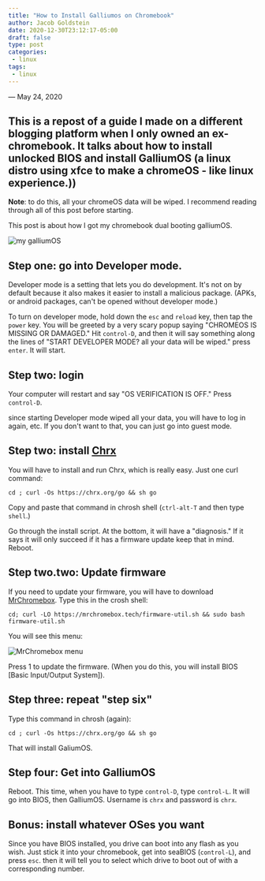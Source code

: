 ```yaml
---
title: "How to Install Galliumos on Chromebook"
author: Jacob Goldstein
date: 2020-12-30T23:12:17-05:00
draft: false
type: post
categories:
 - linux
tags:
 - linux
---
```


— May 24, 2020[](https://fediverse.blog/~/Cmm/how-to-install-gallium-os-on-a-chromebook-using-chrx/)

This is a repost of a guide I made on a different blogging platform when I only owned an ex-chromebook. It talks about how to install unlocked BIOS and install GalliumOS (a linux distro using xfce to make a chromeOS - like linux experience.))
--------------------------------------------------------------------------------------------------------------------------------------------------------------------------------------------------------------------------------------------------

**Note**: to do this, all your chromeOS data will be wiped. I recommend reading through all of this post before starting.

This post is about how I got my chromebook dual booting galliumOS.

![my galliumOS](https://i.postimg.cc/Kjggpd08/galliumos.png)

**Step one**: go into Developer mode.
-------------------------------------

Developer mode is a setting that lets you do development. It's not on by default because it also makes it easier to install a malicious package. (APKs, or android packages, can't be opened without developer mode.)

To turn on developer mode, hold down the `esc` and `reload` key, then tap the `power` key. You will be greeted by a very scary popup saying "CHROMEOS IS MISSING OR DAMAGED." Hit `control-D`, and then it will say something along the lines of "START DEVELOPER MODE? all your data will be wiped." press `enter`. It will start.

**Step two**: login
-------------------

Your computer will restart and say "OS VERIFICATION IS OFF." Press `control-D`.

since starting Developer mode wiped all your data, you will have to log in again, etc. If you don't want to that, you can just go into guest mode.

**Step two**: install [Chrx](https://chrx.org/)
-----------------------------------------------

You will have to install and run Chrx, which is really easy. Just one curl command:

    cd ; curl -Os https://chrx.org/go && sh go
    

Copy and paste that command in chrosh shell (`ctrl-alt-T` and then type `shell`.)

Go through the install script. At the bottom, it will have a "diagnosis." If it says it will only succeed if it has a firmware update keep that in mind. Reboot.

**Step two.two**: Update firmware
---------------------------------

If you need to update your firmware, you will have to download [MrChromebox](https://mrchromebox.tech/). Type this in the crosh shell:

    cd; curl -LO https://mrchromebox.tech/firmware-util.sh && sudo bash firmware-util.sh
    

You will see this menu:

![MrChromebox menu](https://mrchromebox.tech/images/fwutil_main.png)

Press 1 to update the firmware. (When you do this, you will install BIOS \[Basic Input/Output System\]).

**Step three**: repeat "step six"
---------------------------------

Type this command in chrosh (again):

    cd ; curl -Os https://chrx.org/go && sh go
    

That will install GaliumOS.

**Step four**: Get into GalliumOS
---------------------------------

Reboot. This time, when you have to type `control-D`, type `control-L`. It will go into BIOS, then GalliumOS. Username is `chrx` and password is `chrx`.

**Bonus**: install whatever OSes you want
-----------------------------------------

Since you have BIOS installed, you drive can boot into any flash as you wish. Just stick it into your chromebook, get into seaBIOS (`control-L`), and press `esc`. then it will tell you to select which drive to boot out of with a corresponding number.
